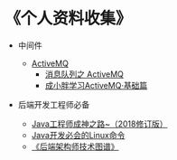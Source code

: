 # 《个人资料收集》
* 中间件
	* [ActiveMQ](https://github.com/gdufeZLYL/blog/blob/master/README.md#ActiveMQ)
		* [消息队列之 ActiveMQ](https://juejin.im/post/5ad46f34518825651d08265c)
		* [成小胖学习ActiveMQ·基础篇](https://www.cnblogs.com/cyfonly/p/6380860.html)

* 后端开发工程师必备
	* [Java工程师成神之路~（2018修订版）](http://www.hollischuang.com/archives/489)
	* [Java开发必会的Linux命令](http://www.hollischuang.com/archives/800)
	* [《后端架构师技术图谱》](https://github.com/xingshaocheng/architect-awesome/blob/master/README.md#%E5%9C%A8%E7%BA%BF%E7%94%B5%E5%AD%90%E4%B9%A6)
